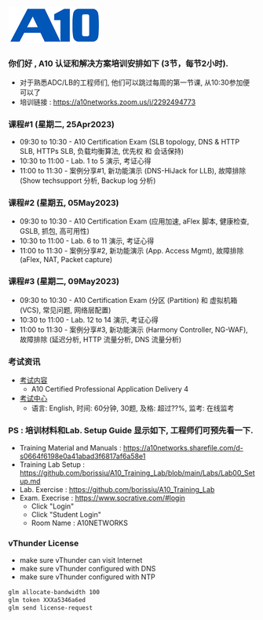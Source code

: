 ![](/Images/A10-NewLogos-Blue-NoReg-RGB-50.png)
---

### 你们好 , A10 认证和解决方案培训安排如下 (3节，每节2小时).
+ 对于熟悉ADC/LB的工程师们, 他们可以跳过每周的第一节课, 从10:30参加便可以了
+ 培训链接 : https://a10networks.zoom.us/j/2292494773
 
### 课程#1 (星期二, 25Apr2023)
+ 09:30 to 10:30 - A10 Certification Exam (SLB topology, DNS & HTTP SLB, HTTPs SLB, 负载均衡算法, 优先权 和 会话保持)
+ 10:30 to 11:00 - Lab. 1 to 5 演示, 考证心得
+ 11:00 to 11:30 - 案例分享#1, 新功能演示 (DNS-HiJack for LLB), 故障排除 (Show techsupport 分析, Backup log 分析)
 
### 课程#2 (星期五, 05May2023)
+ 09:30 to 10:30 - A10 Certification Exam (应用加速, aFlex 脚本, 健康检查, GSLB, 抓包, 高可用性)
+ 10:30 to 11:00 - Lab. 6 to 11 演示, 考证心得
+ 11:00 to 11:30 - 案例分享#2, 新功能演示 (App. Access Mgmt), 故障排除 (aFlex, NAT, Packet capture)
 
### 课程#3 (星期二, 09May2023)
+ 09:30 to 10:30 - A10 Certification Exam (分区 (Partition) 和 虚拟机箱 (VCS), 常见问题, 网络层配置)
+ 10:30 to 11:00 - Lab. 12 to 14 演示, 考证心得
+ 11:00 to 11:30 - 案例分享#3, 新功能演示 (Harmony Controller, NG-WAF), 故障排除 (延迟分析, HTTP 流量分析, DNS 流量分析)

### 考试资讯
  + [考试内容](https://www.a10networks.com/support/training/adc-4-1/)
    + A10 Certified Professional Application Delivery 4
  + [考试中心](https://www.webassessor.com/wa.do?page=publicHome&branding=A10CERTIFIEDPROFESSIONAL)
    + 语言: English, 时间: 60分钟, 30题, 及格: 超过??%, 监考: 在线监考
 
### PS : 培训材料和Lab. Setup Guide 显示如下, 工程师们可预先看一下.
+ Training Material and Manuals : https://a10networks.sharefile.com/d-s0664f6198e0a41abad3f6817af6a58e1
+ Training Lab Setup : https://github.com/borissiu/A10_Training_Lab/blob/main/Labs/Lab00_Setup.md
+ Lab. Exercise : https://github.com/borissiu/A10_Training_Lab
+ Exam. Execrise : https://www.socrative.com/#login
  + Click "Login"
  + Click "Student Login"
  + Room Name : A10NETWORKS

### vThunder License
+ make sure vThunder can visit Internet
+ make sure vThunder configured with DNS
+ make sure vThunder configured with NTP
```
glm allocate-bandwidth 100
glm token XXXa5346a6ed
glm send license-request
```